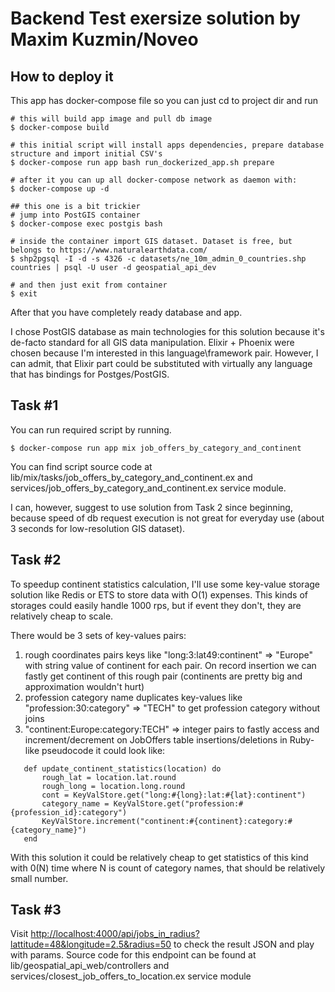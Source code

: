 # Backend Test exersize solution by Maxim Kuzmin/Noveo

## How to deploy it
This app has docker-compose file so you can just cd to project dir and run
```
# this will build app image and pull db image
$ docker-compose build

# this initial script will install apps dependencies, prepare database structure and import initial CSV's
$ docker-compose run app bash run_dockerized_app.sh prepare

# after it you can up all docker-compose network as daemon with:
$ docker-compose up -d

## this one is a bit trickier
# jump into PostGIS container
$ docker-compose exec postgis bash

# inside the container import GIS dataset. Dataset is free, but belongs to https://www.naturalearthdata.com/
$ shp2pgsql -I -d -s 4326 -c datasets/ne_10m_admin_0_countries.shp countries | psql -U user -d geospatial_api_dev

# and then just exit from container
$ exit
```
After that you have completely ready database and app.

I chose PostGIS database as main technologies for this solution because it's de-facto standard for all GIS data manipulation.
Elixir + Phoenix were chosen because I'm interested in this language\framework pair.
However, I can admit, that Elixir part could be substituted with virtually any language that has bindings for Postges/PostGIS.

 ## Task #1
 You can run required script by running.
 ```
 $ docker-compose run app mix job_offers_by_category_and_continent
 ```
 You can find script source code at lib/mix/tasks/job_offers_by_category_and_continent.ex and services/job_offers_by_category_and_continent.ex service module.

I can, however, suggest to use solution from Task 2 since beginning, because speed of db request execution is not great for everyday use (about 3 seconds for low-resolution GIS dataset).

 ## Task #2
 To speedup continent statistics calculation, I'll use some key-value storage solution like Redis or ETS to store data with O(1) expenses. This kinds of storages could easily handle 1000 rps, but if event they don't, they are relatively cheap to scale.

 There would be 3 sets of key-values pairs:
 1) rough coordinates pairs keys  like "long:3:lat49:continent" => "Europe" with string value of continent for each pair. On record insertion we can fastly get continent of this rough pair (continents are pretty big and approximation wouldn't hurt)
 2) profession category name duplicates key-values like "profession:30:category" => "TECH" to get profession category without joins
 3) "continent:Europe:category:TECH" => integer pairs to fastly access and increment/decrement on JobOffers table insertions/deletions
 in Ruby-like pseudocode it could look like:
 ```
    def update_continent_statistics(location) do
        rough_lat = location.lat.round
        rough_long = location.long.round
        cont = KeyValStore.get("long:#{long}:lat:#{lat}:continent")
        category_name = KeyValStore.get("profession:#{profession_id}:category")
        KeyValStore.increment("continent:#{continent}:category:#{category_name}")
    end
 ```
 With this solution it could be relatively cheap to get statistics of this kind with 0(N) time where N is count of category names, that should be relatively small number.

 ## Task #3
 Visit [http://localhost:4000/api/jobs_in_radius?lattitude=48&longitude=2.5&radius=50](http://localhost:4000/api/jobs_in_radius?lattitude=48&longitude=2.5&radius=50) to check the result JSON and play with params.
Source code for this endpoint can be found at lib/geospatial_api_web/controllers and services/closest_job_offers_to_location.ex service module
